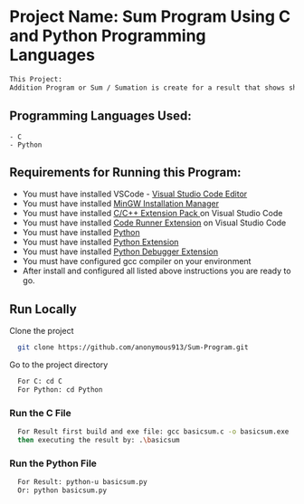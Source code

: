 
# Project Name: Sum Program Using C and Python Programming Languages

```bash
This Project: 
Addition Program or Sum / Sumation is create for a result that shows short mathematics addition of two value.
```

## Programming Languages Used:  
``` - C ```  
``` - Python ```

## Requirements for Running this Program:

- You must have installed VSCode - [Visual Studio Code Editor](https://code.visualstudio.com/Download) 
- You must have installed [MinGW Installation Manager](https://sourceforge.net/projects/mingw/) 
- You must have installed [C/C++ Extension Pack ](https://marketplace.visualstudio.com/items?itemName=ms-vscode.cpptools-extension-pack) on Visual Studio Code
- You must have installed [Code Runner Extension](https://marketplace.visualstudio.com/items?itemName=formulahendry.code-runner) on Visual Studio Code
- You must have installed [Python](https://www.python.org/downloads/)
- You must have installed [Python Extension](https://marketplace.visualstudio.com/items?itemName=ms-python.python)
- You must have installed [Python Debugger Extension](https://marketplace.visualstudio.com/items?itemName=ms-python.debugpy)
- You must have configured gcc compiler on your environment
- After install and configured all listed above instructions you are ready to go.

## Run Locally

Clone the project
```bash
  git clone https://github.com/anonymous913/Sum-Program.git
```

Go to the project directory

```bash
  For C: cd C 
  For Python: cd Python
```

### Run the C File

```bash
  For Result first build and exe file: gcc basicsum.c -o basicsum.exe
  then executing the result by: .\basicsum
```  
### Run the Python File
```bash
  For Result: python-u basicsum.py
  Or: python basicsum.py
```

